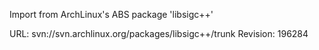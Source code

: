 Import from ArchLinux's ABS package 'libsigc++'

URL: svn://svn.archlinux.org/packages/libsigc++/trunk
Revision: 196284
